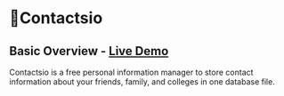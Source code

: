 # 📝Contactsio

## Basic Overview - [Live Demo](https://blooming-oasis-81128.herokuapp.com/login)

Contactsio is a free personal information manager to store contact information about your friends, family, and colleges in one database file.